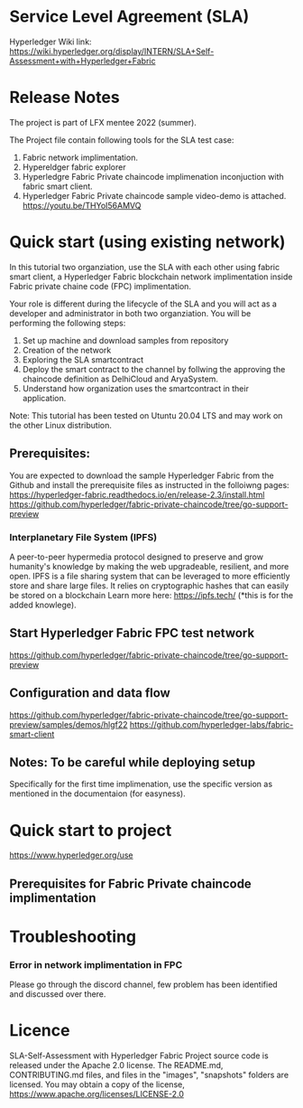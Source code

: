 # Service Level Agreement (SLA)

 Hyperledger Wiki link: https://wiki.hyperledger.org/display/INTERN/SLA+Self-Assessment+with+Hyperledger+Fabric 
 
# Release Notes

The project is part of LFX mentee 2022 (summer).

The Project file contain following tools for the SLA test case:

1. Fabric network implimentation.
2. Hypereldger fabric explorer
3. Hyperledgre Fabric Private chaincode implimenation inconjuction with fabric smart client.
4. Hyperledger Fabric Private chaincode sample video-demo is attached. https://youtu.be/THYoI56AMVQ 

# Quick start (using existing network)
 In this tutorial two organziation, use the SLA with each other using fabric smart client, a Hyperledger Fabric blockchain network implimentation inside Fabric private chaine code (FPC) implimentation.

 Your role is different during the lifecycle of the SLA and you will act as a developer and administrator in both two organziation. You will be performing the following steps:

 1. Set up machine and download samples from repository
 2. Creation of the network
 3. Exploring the SLA smartcontract
 4. Deploy the smart contract to the channel by follwing the approving the chaincode definition as DelhiCloud and AryaSystem.
 5. Understand how organization uses the smartcontract in their application.

Note: This tutorial has been tested on Utuntu 20.04 LTS and may work on the other Linux distribution.

## Prerequisites:

You are expected to download the sample Hyperledger Fabric from the Github and install the prerequisite files as instructed in the folloiwng pages: 
https://hyperledger-fabric.readthedocs.io/en/release-2.3/install.html
https://github.com/hyperledger/fabric-private-chaincode/tree/go-support-preview 

### Interplanetary File System (IPFS) 
A peer-to-peer hypermedia protocol designed to preserve and grow humanity's knowledge by making the web upgradeable, resilient, and more open. IPFS is a file sharing system that can be leveraged to more efficiently store and share large files. It relies on cryptographic hashes that can easily be stored on a blockchain Learn more here: https://ipfs.tech/ (*this is for the added knowlege).

## Start Hyperledger Fabric FPC test network
https://github.com/hyperledger/fabric-private-chaincode/tree/go-support-preview 

## Configuration and data flow
https://github.com/hyperledger/fabric-private-chaincode/tree/go-support-preview/samples/demos/hlgf22
https://github.com/hyperledger-labs/fabric-smart-client


## Notes: To be careful while deploying setup
Specifically for the first time implimenation, use the specific version as mentioned in the documentaion (for easyness).



# Quick start to project
https://www.hyperledger.org/use 


## Prerequisites for Fabric Private chaincode implimentation

# Troubleshooting
### Error in network implimentation in FPC
Please go through the discord channel, few problem has been identified and discussed over there.



# Licence
SLA-Self-Assessment with Hyperledger Fabric Project source code is released under the Apache 2.0 license. The README.md, CONTRIBUTING.md files, and files in the "images", "snapshots" folders are licensed. You may obtain a copy of the license, https://www.apache.org/licenses/LICENSE-2.0 

